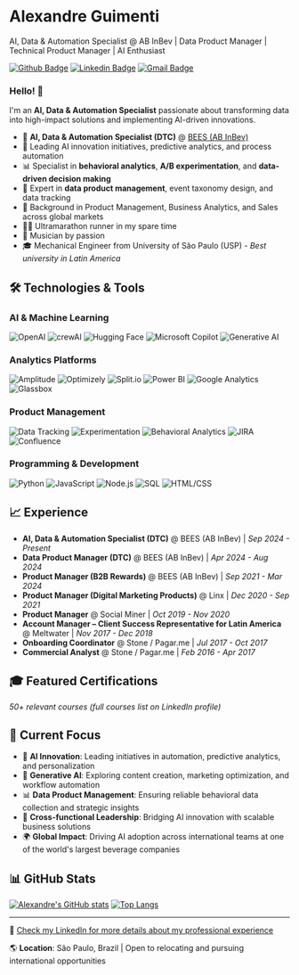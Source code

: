 # Alexandre Guimenti

AI, Data & Automation Specialist @ AB InBev | Data Product Manager | Technical Product Manager | AI Enthusiast

[![Github Badge](https://img.shields.io/badge/-Github-000?style=flat-square&logo=Github&logoColor=white&link=https://github.com/alexguimenti)](https://github.com/alexguimenti)
[![Linkedin Badge](https://img.shields.io/badge/-LinkedIn-blue?style=flat-square&logo=Linkedin&logoColor=white&link=https://www.linkedin.com/in/alexandre-guimenti/)](https://www.linkedin.com/in/alexandre-guimenti/)
[![Gmail Badge](https://img.shields.io/badge/-Gmail-c14438?style=flat-square&logo=Gmail&logoColor=white&link=mailto:alexguimenti@gmail.com)](mailto:alexguimenti@gmail.com)

### Hello! 👋

I'm an **AI, Data & Automation Specialist** passionate about transforming data into high-impact solutions and implementing AI-driven innovations.

- 🚀 **AI, Data & Automation Specialist (DTC)** @ [BEES (AB InBev)](https://www.bees.com/)
- 🤖 Leading AI innovation initiatives, predictive analytics, and process automation
- 📊 Specialist in **behavioral analytics**, **A/B experimentation**, and **data-driven decision making**
- 🔧 Expert in **data product management**, event taxonomy design, and data tracking
- 💼 Background in Product Management, Business Analytics, and Sales across global markets
- 🏃‍♂️ Ultramarathon runner in my spare time
- 🎸 Musician by passion
- 🎓 Mechanical Engineer from University of São Paulo (USP) - *Best university in Latin America*

## 🛠️ Technologies & Tools

### AI & Machine Learning
![OpenAI](https://img.shields.io/badge/-OpenAI-412991?style=flat-square&logo=openai&logoColor=white)
![crewAI](https://img.shields.io/badge/-crewAI-009688?style=flat-square&logoColor=white)
![Hugging Face](https://img.shields.io/badge/-🤗%20Hugging%20Face-FFD21E?style=flat-square&logoColor=black)
![Microsoft Copilot](https://img.shields.io/badge/-Microsoft%20Copilot-00BCF2?style=flat-square&logoColor=white)
![Generative AI](https://img.shields.io/badge/-Generative%20AI-FF6B6B?style=flat-square&logoColor=white)

### Analytics Platforms
![Amplitude](https://img.shields.io/badge/-Amplitude-512BD4?style=flat-square&logo=amplitude&logoColor=white)
![Optimizely](https://img.shields.io/badge/-Optimizely-0037FF?style=flat-square&logo=optimizely&logoColor=white)
![Split.io](https://img.shields.io/badge/-Split.io-4A154B?style=flat-square&logo=split&logoColor=white)
![Power BI](https://img.shields.io/badge/-Power%20BI-F2C811?style=flat-square&logo=powerbi&logoColor=black)
![Google Analytics](https://img.shields.io/badge/-Google%20Analytics-E37400?style=flat-square&logo=googleanalytics&logoColor=white)
![Glassbox](https://img.shields.io/badge/-Glassbox-4285F4?style=flat-square&logoColor=white)

### Product Management
![Data Tracking](https://img.shields.io/badge/-Data%20Tracking-5C2D91?style=flat-square&logoColor=white)
![Experimentation](https://img.shields.io/badge/-Experimentation-FF4088?style=flat-square&logoColor=white)
![Behavioral Analytics](https://img.shields.io/badge/-Behavioral%20Analytics-0078D7?style=flat-square&logoColor=white)
![JIRA](https://img.shields.io/badge/-JIRA-0052CC?style=flat-square&logo=jira&logoColor=white)
![Confluence](https://img.shields.io/badge/-Confluence-172B4D?style=flat-square&logo=confluence&logoColor=white)

### Programming & Development
![Python](https://img.shields.io/badge/-Python-3776AB?style=flat-square&logo=python&logoColor=white)
![JavaScript](https://img.shields.io/badge/-JavaScript-F7DF1E?style=flat-square&logo=javascript&logoColor=black)
![Node.js](https://img.shields.io/badge/-Node.js-339933?style=flat-square&logo=node.js&logoColor=white)
![SQL](https://img.shields.io/badge/-SQL-4479A1?style=flat-square&logo=mysql&logoColor=white)
![HTML/CSS](https://img.shields.io/badge/-HTML/CSS-E34F26?style=flat-square&logo=html5&logoColor=white)

## 📈 Experience

- **AI, Data & Automation Specialist (DTC)** @ BEES (AB InBev) | *Sep 2024 - Present*
- **Data Product Manager (DTC)** @ BEES (AB InBev) | *Apr 2024 - Aug 2024*
- **Product Manager (B2B Rewards)** @ BEES (AB InBev) | *Sep 2021 - Mar 2024*
- **Product Manager (Digital Marketing Products)** @ Linx | *Dec 2020 - Sep 2021*
- **Product Manager** @ Social Miner | *Oct 2019 - Nov 2020*
- **Account Manager – Client Success Representative for Latin America** @ Meltwater | *Nov 2017 - Dec 2018*
- **Onboarding Coordinator** @ Stone / Pagar.me | *Jul 2017 - Oct 2017*
- **Commercial Analyst** @ Stone / Pagar.me | *Feb 2016 - Apr 2017*

## 🎓 Featured Certifications

*50+ relevant courses (full courses list on LinkedIn profile)*

## 🚀 Current Focus

- 🔬 **AI Innovation**: Leading initiatives in automation, predictive analytics, and personalization
- 🤖 **Generative AI**: Exploring content creation, marketing optimization, and workflow automation
- 📊 **Data Product Management**: Ensuring reliable behavioral data collection and strategic insights
- 🎯 **Cross-functional Leadership**: Bridging AI innovation with scalable business solutions
- 🌍 **Global Impact**: Driving AI adoption across international teams at one of the world's largest beverage companies

## 📊 GitHub Stats

[![Alexandre's GitHub stats](https://github-readme-stats.vercel.app/api?username=alexguimenti&show_icons=true&theme=dracula)](https://github.com/alexguimenti)
[![Top Langs](https://github-readme-stats.vercel.app/api/top-langs/?username=alexguimenti&layout=compact&theme=dracula)](https://github.com/alexguimenti)

---

💼 [Check my LinkedIn for more details about my professional experience](https://www.linkedin.com/in/alexandre-guimenti/)

🌎 **Location**: São Paulo, Brazil | Open to relocating and pursuing international opportunities
